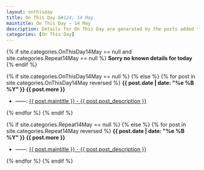 ```yaml
---
layout: onthisday
title: On This Day &#124; 14 May
maintitle: On This Day — 14 May
description: Details for On This Day are genarated by the posts added to the website so the content is subject to changes/updates over time.
categories: [On This Day]
---
```


{% if site.categories.OnThisDay14May == null and site.categories.Repeat14May == null %}
<strong>Sorry no known details for today</strong>
{% endif %}

{% if site.categories.OnThisDay14May == null %}
{% else %}
{% for post in site.categories.OnThisDay14May reversed %}
<strong>{{ post.date | date: "%e %B %Y" }} {{ post.more }}</strong>
<ul>
<li> ——: <a href="{{ post.url }}">{{ post.maintitle }} - {{ post.post_description }}</a></li>
</ul>
{% endfor %}
{% endif %}

{% if site.categories.Repeat14May == null %}
{% else %}
{% for post in site.categories.Repeat14May reversed %}
<strong>{{ post.date | date: "%e %B %Y" }} {{ post.more }}</strong>
<ul>
<li> ——: <a href="{{ post.url }}">{{ post.maintitle }} - {{ post.post_description }}</a></li>
</ul>
{% endfor %}
{% endif %}
